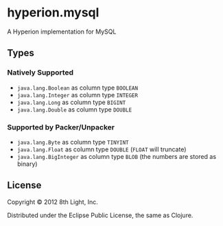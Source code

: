 hyperion.mysql
============

A Hyperion implementation for MySQL

## Types

### Natively Supported

* `java.lang.Boolean` as column type `BOOLEAN`
* `java.lang.Integer` as column type `INTEGER`
* `java.lang.Long` as column type `BIGINT`
* `java.lang.Double` as column type `DOUBLE`

### Supported by Packer/Unpacker

* `java.lang.Byte` as column type `TINYINT`
* `java.lang.Float` as column type `DOUBLE` (`FLOAT` will truncate)
* `java.lang.BigInteger` as column type `BLOB` (the numbers are stored as binary)

## License

Copyright © 2012 8th Light, Inc.

Distributed under the Eclipse Public License, the same as Clojure.

